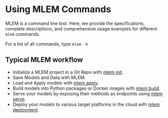 # Using MLEM Commands

MLEM is a command line tool. Here, we provide the specifications, complete
descriptions, and comprehensive usage examples for different `mlem` commands.

For a list of all commands, type `mlem -h`

## Typical MLEM workflow

- Initialize a MLEM project in a Git Repo with
  [mlem init](/doc/command-reference/init).
- Save Models and Data with MLEM.
- Load and Apply models with [mlem apply](/doc/command-reference/apply).
- Build models into Python packages or Docker images with
  [mlem build](/doc/command-reference/build).
- Serve your models by exposing their methods as endpoints using
  [mlem serve](/doc/command-reference/serve).
- Deploy your models to various target platforms in the cloud with
  [mlem deployment](/doc/command-reference/deployment).
